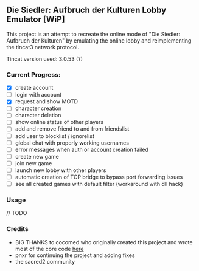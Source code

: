 ## Die Siedler: Aufbruch der Kulturen Lobby Emulator [WiP]

This project is an attempt to recreate the online mode of "Die Siedler: Aufbruch der Kulturen" by emulating the online lobby and reimplementing the tincat3 network protocol.

Tincat version used: 3.0.53 (?)

### Current Progress:

- [x] create account
- [ ] login with account
- [x] request and show MOTD
- [ ] character creation
- [ ] character deletion
- [ ] show online status of other players
- [ ] add and remove friend to and from friendslist
- [ ] add user to blocklist / ignorelist
- [ ] global chat with properly working usernames
- [ ] error messages when auth or account creation failed
- [ ] create new game
- [ ] join new game
- [ ] launch new lobby with other players
- [ ] automatic creation of TCP bridge to bypass port forwarding issues
- [ ] see all created games with default filter (workaround with dll hack)

### Usage

// TODO

### Credits

- BIG THANKS to cocomed who originally created this project and wrote most of the core code [here](http://darkmatters.org/forums/index.php?/topic/23833-network-traffic-probes-for-sacred-2-available/&do=findComment&comment=7015188)
- pnxr for continuing the project and adding fixes
- the sacred2 community
